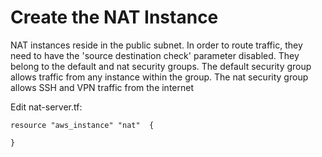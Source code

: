 # Create the NAT Instance

NAT instances reside in the public subnet.
In order to route traffic, they need to have the 'source destination check' parameter disabled.
They belong to the default and nat security groups. The default security group allows traffic from any instance within the group.
The nat security group allows SSH and VPN traffic from the internet

Edit nat-server.tf:
```console
resource "aws_instance" "nat"  {

}

```
